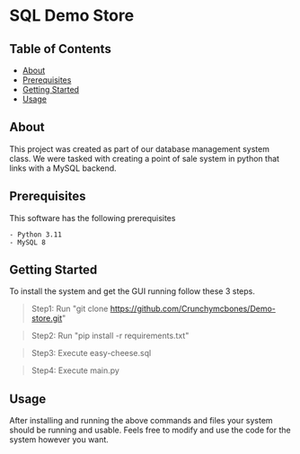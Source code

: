 # SQL Demo Store

## Table of Contents

- [About](#about)
- [Prerequisites](#prerequisites)
- [Getting Started](#getting_started)
- [Usage](#usage)

## About <a name = "about"></a>

This project was created as part of our database management system class.
We were tasked with creating a point of sale system in python that links with a MySQL backend.

## Prerequisites <a name = "prerequisites"></a>

This software has the following prerequisites

```
- Python 3.11
- MySQL 8
```


## Getting Started <a name = "getting_started"></a>

To install the system and get the GUI running follow these 3 steps.

> Step1: Run "git clone https://github.com/Crunchymcbones/Demo-store.git"

> Step2: Run "pip install -r requirements.txt"

> Step3: Execute easy-cheese.sql

> Step4: Execute main.py


## Usage <a name = "usage"></a>

After installing and running the above commands and files your system should be running and usable. Feels free to modify and use the code for the system however you want.